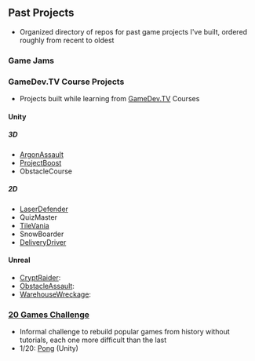 ## Past Projects
* Organized directory of repos for past game projects I've built, ordered roughly from recent to oldest
### Game Jams

### GameDev.TV Course Projects
* Projects built while learning from [GameDev.TV](https://www.gamedev.tv/) Courses
#### Unity
##### 3D
* [ArgonAssault](https://github.com/BrettWolfinger/ArgonAssault)
* [ProjectBoost](https://github.com/BrettWolfinger/ProjectBoost)
* ObstacleCourse
##### 2D
*  [LaserDefender](https://github.com/BrettWolfinger/Laser_Defender)
* QuizMaster
* [TileVania](https://github.com/BrettWolfinger/TileVania)
* SnowBoarder
* [DeliveryDriver](https://github.com/BrettWolfinger/DeliveryDriver)
  
#### Unreal
* [CryptRaider](https://github.com/BrettWolfinger/CryptRaider):
* [ObstacleAssault](https://github.com/BrettWolfinger/Obstacle-Assault):
* [WarehouseWreckage](https://github.com/BrettWolfinger/WarehouseWreckage):

### [20 Games Challenge](https://20_games_challenge.gitlab.io/)
* Informal challenge to rebuild popular games from history without tutorials, each one more difficult than the last
* 1/20: [Pong](https://github.com/BrettWolfinger/Pong) (Unity)
